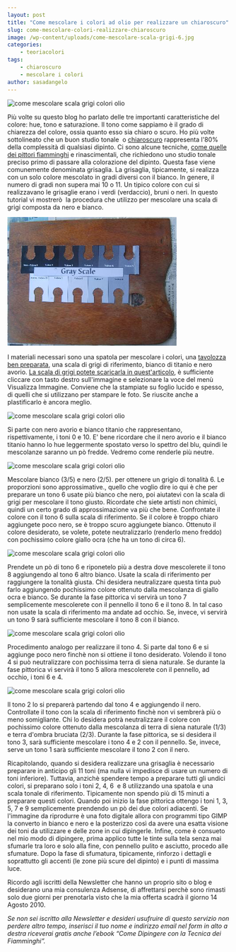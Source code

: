 ```yaml
---
layout: post
title: "Come mescolare i colori ad olio per realizzare un chiaroscuro"
slug: come-mescolare-colori-realizzare-chiaroscuro
image: /wp-content/uploads/come-mescolare-scala-grigi-6.jpg
categories:
    - teoriacolori
tags:
    - chiaroscuro
    - mescolare i colori
author: sasadangelo
---
```


![come mescolare scala grigi colori olio](https://www.disegnoepittura.it/wp-content/uploads/come-mescolare-scala-grigi-6.jpg "come mescolare scala grigi colori olio")

Più volte su questo blog ho parlato delle tre importanti caratteristiche del colore: hue, tono e saturazione. Il tono come sappiamo è il grado di chiarezza del colore, ossia quanto esso sia chiaro o scuro. Ho più volte sottolineato che un buon studio tonale  o [chiaroscuro](https://www.disegnoepittura.it/chiaroscuro/) rappresenta l'80% della complessità di qualsiasi dipinto. Ci sono alcune tecniche, [come quelle dei pittori fiamminghi](https://www.disegnoepittura.it/dipingere-rubens-vermeer-rembrandt/) e rinascimentali, che richiedono uno studio tonale preciso primo di passare alla colorazione del dipinto. Questa fase viene comunemente denominata grisaglia. La grisaglia, tipicamente, si realizza con un solo colore mescolato in gradi diversi con il bianco. In genere, il numero di gradi non supera mai 10 o 11. Un tipico colore con cui si realizzavano le grisaglie erano i verdi (verdaccio), bruni o neri. In questo tutorial vi mostrerò  la procedura che utilizzo per mescolare una scala di grigi composta da nero e bianco.

![come mescolare scala grigi colori olio](/wp-content/uploads/come-mescolare-scala-grigi-1.jpg "come mescolare scala grigi colori olio")

I materiali necessari sono una spatola per mescolare i colori, una [tavolozza ben preparata,](https://www.disegnoepittura.it/corso-pittura-olio-artisti-principianti-6/) una scala di grigi di riferimento, bianco di titanio e nero avorio. [La scala di grigi potete scaricarla in quest'articolo](https://www.disegnoepittura.it/munsell-color-system-scala-grigi/), è sufficiente cliccare con tasto destro sull'immagine e selezionare la voce del menù Visualizza Immagine. Conviene che la stampiate su foglio lucido e spesso, di quelli che si utilizzano per stampare le foto. Se riuscite anche a plastificarlo è ancora meglio.

![come mescolare scala grigi colori olio](https://www.disegnoepittura.it/wp-content/uploads/come-mescolare-scala-grigi-2.jpg "come mescolare scala grigi colori olio")

Si parte con nero avorio e bianco titanio che rappresentano, rispettivamente, i toni 0 e 10. E' bene ricordare che il nero avorio e il bianco titanio hanno lo hue leggermente spostato verso lo spettro del blu, quindi le mescolanze saranno un pò fredde. Vedremo come renderle più neutre.

![come mescolare scala grigi colori olio](https://www.disegnoepittura.it/wp-content/uploads/come-mescolare-scala-grigi-3.jpg "come mescolare scala grigi colori olio")

Mescolare bianco (3/5) e nero (2/5). per ottenere un grigio di tonalità 6. Le proporzioni sono approssimative., quello che voglio dire io qui è che per preparare un tono 6 usate più bianco che nero, poi aiutatevi con la scala di grigi per mescolare il tono giusto. Ricordate che siete artisti non chimici, quindi un certo grado di approssimazione va più che bene. Confrontate il colore con il tono 6 sulla scala di riferimento. Se il colore è troppo chiaro aggiungete poco nero, se è troppo scuro aggiungete bianco. Ottenuto il colore desiderato, se volete, potete neutralizzarlo (renderlo meno freddo) con pochissimo colore giallo ocra (che ha un tono di circa 6).

![come mescolare scala grigi colori olio](https://www.disegnoepittura.it/wp-content/uploads/come-mescolare-scala-grigi-4.jpg "come mescolare scala grigi colori olio")

Prendete un pò di tono 6 e riponetelo più a destra dove mescolerete il tono 8 aggiungendo al tono 6 altro bianco. Usate la scala di riferimento per raggiungere la tonalità giusta. Chi desidera neutralizzare questa tinta può farlo aggiungendo pochissimo colore ottenuto dalla mescolanza di giallo ocra e bianco. Se durante la fase pittorica vi servirà un tono 7 semplicemente mescolerete con il pennello il tono 6 e il tono 8. In tal caso non usate la scala di riferimento ma andate ad occhio. Se, invece, vi servirà un tono 9 sarà sufficiente mescolare il tono 8 con il bianco.

![come mescolare scala grigi colori olio](https://www.disegnoepittura.it/wp-content/uploads/come-mescolare-scala-grigi-5.jpg "come mescolare scala grigi colori olio")

Procedimento analogo per realizzare il tono 4. Si parte dal tono 6 e si aggiunge poco nero finchè non si ottiene il tono desiderato. Volendo il tono 4 si può neutralizzare con pochissima terra di siena naturale. Se durante la fase pittorica vi servirà il tono 5 allora mescolerete con il pennello, ad occhio, i toni 6 e 4.

![come mescolare scala grigi colori olio](https://www.disegnoepittura.it/wp-content/uploads/come-mescolare-scala-grigi-6.jpg "come mescolare scala grigi colori olio")

Il tono 2 lo si preparerà partendo dal tono 4 e aggiungendo il nero. Controllate il tono con la scala di riferimento finchè non vi sembrerà più o meno somigliante. Chi lo desidera potrà neutralizzare il colore con pochissimo colore ottenuto dalla mescolanza di terra di siena naturale (1/3) e terra d'ombra bruciata (2/3). Durante la fase pittorica, se si desidera il tono 3, sarà sufficiente mescolare i tono 4 e 2 con il pennello. Se, invece, serve un tono 1 sarà sufficiente mescolare il tono 2 con il nero.

Ricapitolando, quando si desidera realizzare una grisaglia è necessario preparare in anticipo gli 11 toni (ma nulla vi impedisce di usare un numero di toni inferiore). Tuttavia, anzichè spendere tempo a preparare tutti gli undici colori, si preparano solo i toni 2, 4, 6  e 8 utilizzando una spatola e una scala tonale di riferimento. Tipicamente non spendo più di 15 minuti a preparare questi colori. Quando poi inizio la fase pittorica ottengo i toni 1, 3, 5, 7 e 9 semplicemente prendendo un pò dei due colori adiacenti. Se l'immagine da riprodurre è una foto digitale allora con programmi tipo GIMP la converto in bianco e nero e la posterizzo così da avere una esatta visione dei toni da utilizzare e delle zone in cui dipingerle. Infine, come è consueto nel mio modo di dipingere, prima applico tutte le tinte sulla tela senza mai sfumarle tra loro e solo alla fine, con pennello pulito e asciutto, procedo alle sfumature. Dopo la fase di sfumatura, tipicamente, rinforzo i dettagli e soprattutto gli accenti (le zone più scure del dipinto) e i punti di massima luce.

Ricordo agli iscritti della Newsletter che hanno un proprio sito o blog e desiderano una mia consulenza Adsense, di affrettarsi perchè sono rimasti solo due giorni per prenotarla visto che la mia offerta scadrà il giorno 14 Agosto 2010.

_Se non sei iscritto alla Newsletter e desideri usufruire di questo servizio non perdere altro tempo, inserisci il tuo nome e indirizzo email nel form in alto a destra riceverai gratis anche l’ebook “Come Dipingere con la Tecnica dei Fiamminghi”._
